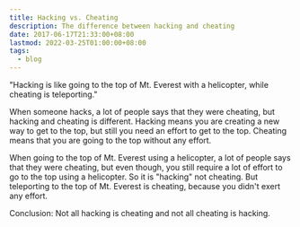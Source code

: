 ```yaml
---
title: Hacking vs. Cheating
description: The difference between hacking and cheating
date: 2017-06-17T21:33:00+08:00
lastmod: 2022-03-25T01:00:00+08:00
tags:
  - blog
---
```

"Hacking is like going to the top of Mt. Everest with a helicopter, while cheating is teleporting."

When someone hacks, a lot of people says that they were cheating, but hacking and cheating is different.
Hacking means you are creating a new way to get to the top, but still you need an effort to get to the top.
Cheating means that you are going to the top without any effort.

When going to the top of Mt. Everest using a helicopter, a lot of people says that they were cheating, but even though, you still require a lot of effort to go to the top using a helicopter. So it is "hacking" not cheating.
But teleporting to the top of Mt. Everest is cheating, because you didn't exert any effort.

Conclusion:
Not all hacking is cheating and
not all cheating is hacking.